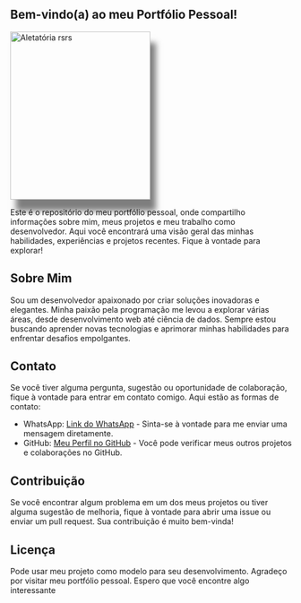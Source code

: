 <p align="center">

   ## Bem-vindo(a) ao meu Portfólio Pessoal!

   <img src="https://giffiles.alphacoders.com/220/220121.gif" style="width:250px; height: 300px; box-shadow: 10px 20px 10px rgba(0, 0, 0, 0.5);" alt="Aletatória rsrs">

 <p/> 

  <p>Este é o repositório do meu portfólio pessoal, onde compartilho informações sobre mim, meus projetos e meu trabalho como desenvolvedor. Aqui você encontrará uma visão geral das minhas habilidades, experiências e projetos recentes. Fique à vontade para explorar!</p>

   ## Sobre Mim

  <p>Sou um desenvolvedor apaixonado por criar soluções inovadoras e elegantes. Minha paixão pela programação me levou a explorar várias áreas, desde desenvolvimento web até ciência de dados. Sempre estou buscando aprender novas tecnologias e aprimorar minhas habilidades para enfrentar desafios empolgantes.</p>  
  <h2>Contato</h2>

  <p>Se você tiver alguma pergunta, sugestão ou oportunidade de colaboração, fique à vontade para entrar em contato comigo. Aqui estão as formas de contato:</p>

  <ul>
    <li>WhatsApp: <a href="https://wa.me/+5599991887848">Link do WhatsApp</a> - Sinta-se à vontade para me enviar uma mensagem diretamente.</li>
    <li>GitHub: <a href="https://github.com/pauloRodri29">Meu Perfil no GitHub</a> - Você pode verificar meus outros projetos e colaborações no GitHub.</li>
  </ul>

  ## Contribuição

  <p>Se você encontrar algum problema em um dos meus projetos ou tiver alguma sugestão de melhoria, fique à vontade para abrir uma issue ou enviar um pull request. Sua contribuição é muito bem-vinda!</p>

   ## Licença

  <p>Pode usar meu projeto como modelo para seu desenvolvimento. Agradeço por visitar meu portfólio pessoal. Espero que você encontre algo interessante</p>